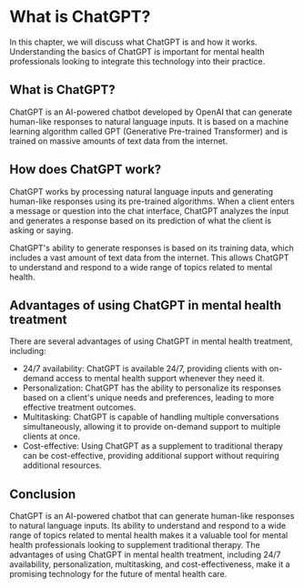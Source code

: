 What is ChatGPT?
==================================================

In this chapter, we will discuss what ChatGPT is and how it works. Understanding the basics of ChatGPT is important for mental health professionals looking to integrate this technology into their practice.

What is ChatGPT?
----------------

ChatGPT is an AI-powered chatbot developed by OpenAI that can generate human-like responses to natural language inputs. It is based on a machine learning algorithm called GPT (Generative Pre-trained Transformer) and is trained on massive amounts of text data from the internet.

How does ChatGPT work?
----------------------

ChatGPT works by processing natural language inputs and generating human-like responses using its pre-trained algorithms. When a client enters a message or question into the chat interface, ChatGPT analyzes the input and generates a response based on its prediction of what the client is asking or saying.

ChatGPT's ability to generate responses is based on its training data, which includes a vast amount of text data from the internet. This allows ChatGPT to understand and respond to a wide range of topics related to mental health.

Advantages of using ChatGPT in mental health treatment
------------------------------------------------------

There are several advantages of using ChatGPT in mental health treatment, including:

* 24/7 availability: ChatGPT is available 24/7, providing clients with on-demand access to mental health support whenever they need it.
* Personalization: ChatGPT has the ability to personalize its responses based on a client's unique needs and preferences, leading to more effective treatment outcomes.
* Multitasking: ChatGPT is capable of handling multiple conversations simultaneously, allowing it to provide on-demand support to multiple clients at once.
* Cost-effective: Using ChatGPT as a supplement to traditional therapy can be cost-effective, providing additional support without requiring additional resources.

Conclusion
----------

ChatGPT is an AI-powered chatbot that can generate human-like responses to natural language inputs. Its ability to understand and respond to a wide range of topics related to mental health makes it a valuable tool for mental health professionals looking to supplement traditional therapy. The advantages of using ChatGPT in mental health treatment, including 24/7 availability, personalization, multitasking, and cost-effectiveness, make it a promising technology for the future of mental health care.
